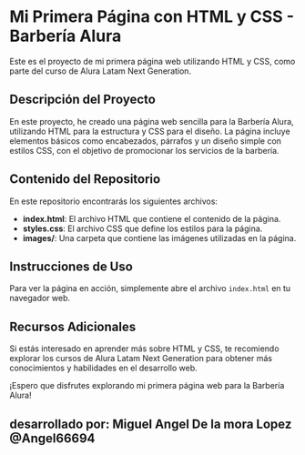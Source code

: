 

# Mi Primera Página con HTML y CSS - Barbería Alura

Este es el proyecto de mi primera página web utilizando HTML y CSS, como parte del curso de Alura Latam Next Generation.

## Descripción del Proyecto

En este proyecto, he creado una página web sencilla para la Barbería Alura, utilizando HTML para la estructura y CSS para el diseño. 
La página incluye elementos básicos como encabezados, párrafos y un diseño simple con estilos CSS, con el objetivo de promocionar los servicios de la barbería.

## Contenido del Repositorio

En este repositorio encontrarás los siguientes archivos:

- **index.html**: El archivo HTML que contiene el contenido de la página.
- **styles.css**: El archivo CSS que define los estilos para la página.
- **images/**: Una carpeta que contiene las imágenes utilizadas en la página.

## Instrucciones de Uso

Para ver la página en acción, simplemente abre el archivo `index.html` en tu navegador web.

## Recursos Adicionales

Si estás interesado en aprender más sobre HTML y CSS, 
te recomiendo explorar los cursos de Alura Latam Next Generation para obtener más conocimientos y habilidades en el desarrollo web.

¡Espero que disfrutes explorando mi primera página web para la Barbería Alura!

## desarrollado por: Miguel Angel De la mora Lopez  @Angel66694

